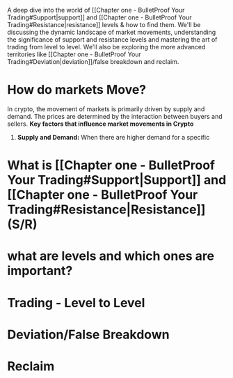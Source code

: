 A deep dive into the world of [[Chapter one - BulletProof Your Trading#Support|support]] and [[Chapter one - BulletProof Your Trading#Resistance|resistance]] levels & how to find them. We'll be discussing the dynamic landscape of market movements, understanding the significance of support and resistance levels and mastering the art of trading from level to level. We'll also be exploring the more advanced territories like [[Chapter one - BulletProof Your Trading#Deviation|deviation]]/false breakdown and reclaim. 

# How do markets Move?
In crypto, the movement of markets is primarily driven by supply and demand. The prices are determined by the interaction between buyers and sellers. 
**Key factors that influence market movements in Crypto**
1. **Supply and Demand:** When there are higher demand for a specific 
# What is [[Chapter one - BulletProof Your Trading#Support|Support]] and [[Chapter one - BulletProof Your Trading#Resistance|Resistance]] (S/R)
# what are levels and which ones are important?
# Trading - Level to Level
# Deviation/False Breakdown
# Reclaim